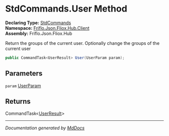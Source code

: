 ﻿<!--  
  <auto-generated>   
    The contents of this file were generated by a tool.  
    Changes to this file may be list if the file is regenerated  
  </auto-generated>   
-->

# StdCommands.User Method

**Declaring Type:** [StdCommands](../index.md)  
**Namespace:** [Friflo.Json.Fliox.Hub.Client](../../index.md)  
**Assembly:** Friflo.Json.Fliox.Hub

Return the groups of the current user. Optionally change the groups of the current user

```csharp
public CommandTask<UserResult> User(UserParam param);
```

## Parameters

`param`  [UserParam](../../../DB/Cluster/UserParam/index.md)

## Returns

CommandTask\<[UserResult](../../../DB/Cluster/UserResult/index.md)\>

___

*Documentation generated by [MdDocs](https://github.com/ap0llo/mddocs)*
